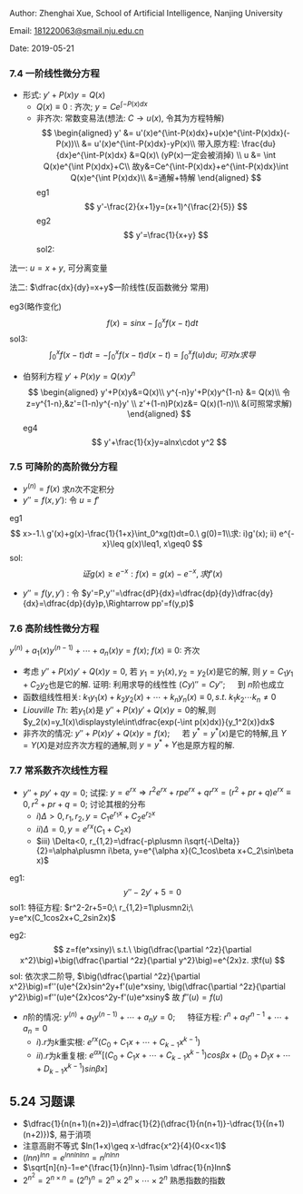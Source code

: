 <script type="text/javascript" src="http://cdn.mathjax.org/mathjax/latest/MathJax.js?config=default"></script>
Author: Zhenghai Xue, School of Artificial Intelligence, Nanjing University

Email: 181220063@smail.nju.edu.cn

Date: 2019-05-21

### 7.4 一阶线性微分方程
- 形式: $y'+P(x)y=Q(x)$
  - $Q(x)\equiv0$ : 齐次; $y=Ce^{\int-P(x)dx}$
  - 非齐次: 常数变易法(想法: $C\to u(x)$, 令其为方程特解)
$$
    \begin{aligned}
        y' &= u'(x)e^{\int-P(x)dx}+u(x)e^{\int-P(x)dx}(-P(x))\\
         &= u'(x)e^{\int-P(x)dx}-yP(x)\\
        带入原方程: \frac{du}{dx}e^{\int-P(x)dx} &=Q(x)\ (yP(x)一定会被消掉) \\
        u &= \int Q(x)e^{\int P(x)dx}+C\\
        故y&=Ce^{\int-P(x)dx}+e^{\int-P(x)dx}\int Q(x)e^{\int P(x)dx}\\
        &=通解+特解
    \end{aligned}
$$
eg1
$$
    y'-\frac{2}{x+1}y=(x+1)^{\frac{2}{5}}
$$
eg2
$$
  y'=\frac{1}{x+y}  
$$
sol2:

法一: $u=x+y$, 可分离变量

法二: $\dfrac{dx}{dy}=x+y$一阶线性(反函数微分 常用)

eg3(略作变化)
$$
    f(x)=sinx-\int_0^xf(x-t)dt
$$
sol3:
$$
    \int_0^xf(x-t)dt=-\int_0^xf(x-t)d(x-t)=\int_0^xf(u)du;\ 可对x求导
$$
- 伯努利方程 $y'+P(x)y=Q(x)y^n$
$$
    \begin{aligned}
         y'+P(x)y&=Q(x)\\
        y^{-n}y'+P(x)y^{1-n}  &= Q(x)\\
         令z=y^{1-n},&z'=(1-n)y^{-n}y' \\
         z'+(1-n)P(x)z&= Q(x)(1-n)\\
         &(可照常求解)
    \end{aligned}
$$
eg4
$$
    y'+\frac{1}{x}y=alnx\cdot y^2
$$

### 7.5 可降阶的高阶微分方程
- $y^{(n)}=f(x)$ 求$n$次不定积分
- $y''=f(x,y')$: 令 $u=f'$

eg1
$$
    x>-1.\ g'(x)+g(x)-\frac{1}{1+x}\int_0^xg(t)dt=0.\ g(0)=1\\求: i)g'(x); ii) e^{-x}\leq g(x)\leq1, x\geq0
$$
sol:
$$
    证g(x)\geq e^{-x}: f(x)=g(x)-e^{-x}, 求f'(x)
$$
- $y''=f(y,y')$ : 令 $y'=P,y''=\dfrac{dP}{dx}=\dfrac{dp}{dy}\dfrac{dy}{dx}=\dfrac{dp}{dy}p,\Rightarrow pp'=f(y,p)$

### 7.6 高阶线性微分方程
$y^{(n)}+a_1(x)y^{(n-1)}+\cdots+a_n(x)y=f(x)$; $f(x)\equiv0$: 齐次
- 考虑 $y''+P(x)y'+Q(x)y=0$, 若 $y_1=y_1(x), y_2=y_2(x)$是它的解, 则 $y=C_1y_1+C_2y_2$也是它的解. 证明: 利用求导的线性性 $(Cy)''=Cy''$; &emsp; 到 $n$阶也成立
- 函数组线性相关: $k_1y_1(x)+k_2y_2(x)+\cdots+k_ny_n(x)\equiv0, s.t.\ k_1k_2\cdots k_n\not=0$
- $Liouville\ Th$: 若$y_1(x)$是 $y''+P(x)y'+Q(x)y=0$的解,则 $y_2(x)=y_1(x)\displaystyle\int\dfrac{exp(-\int p(x)dx)}{y_1^2(x)}dx$
- 非齐次的情况: $y''+P(x)y'+Q(x)y=f(x)$; &emsp; 若 $y^*=y^*(x)$是它的特解,且 $Y=Y(X)$是对应齐次方程的通解,则 $y=y^*+Y$也是原方程的解. 

### 7.7 常系数齐次线性方程
- $y''+py'+qy=0$; 试探: $y=e^{rx}\Rightarrow r^2e^{rx}+rpe^{rx}+qr^{rx}=(r^2+pr+q)e^{rx}\equiv0,r^2+pr+q=0$; 讨论其根的分布
  - $i) \Delta>0, r_1,r_2, y=C_1e^{r_1x}+C_2e^{r_2x}$
  - $ii) \Delta=0, y=e^{rx}(C_1+C_2x)$
  - $iii) \Delta<0, r_{1,2}=\dfrac{-p\plusmn i\sqrt{-\Delta}}{2}=\alpha\plusmn i\beta, y=e^{\alpha x}(C_1cos\beta x+C_2\sin\beta x)$

eg1:
$$
    y''-2y'+5=0
$$
sol1: 特征方程: $r^2-2r+5=0;\ r_{1,2}=1\plusmn2i;\ y=e^x(C_1cos2x+C_2sin2x)$

eg2:
$$
    z=f(e^xsiny)\ s.t.\ \big(\dfrac{\partial ^2z}{\partial x^2}\big)+\big(\dfrac{\partial ^2z}{\partial y^2}\big)=e^{2x}z. 求f(u)
$$
sol: 依次求二阶导, $\big(\dfrac{\partial ^2z}{\partial x^2}\big)=f''(u)e^{2x}sin^2y+f'(u)e^xsiny, \big(\dfrac{\partial ^2z}{\partial y^2}\big)=f''(u)e^{2x}cos^2y-f'(u)e^xsiny$
故 $f''(u)=f(u)$
- $n$阶的情况: $y^{(n)}+a_1y^{(n-1)}+\cdots+a_ny=0$; &emsp; 特征方程: $r^n+a_1r^{n-1}+\cdots+a_n=0$
  - $i). r$为$k$重实根: $e^{rx}(C_0+C_1x+\cdots+C_{k-1}x^{k-1})$
  - $ii). r$为$k$重复根: $e^{\alpha x}\big[(C_0+C_1x+\cdots+C_{k-1}x^{k-1})cos\beta x+(D_0+D_1x+\cdots+D_{k-1}x^{k-1})sin\beta x\big]$


## 5.24 习题课
- $\dfrac{1}{n(n+1)(n+2)}=\dfrac{1}{2}(\dfrac{1}{n(n+1)}-\dfrac{1}{(n+1)(n+2)})$, 易于消项
- 注意高尉不等式 $ln(1+x)\geq x-\dfrac{x^2}{4}(0<x<1)$
- $(lnn)^{lnn}=e^{lnnlnlnn}=n^{lnlnn}$
- $\sqrt[n]{n}-1=e^{\frac{1}{n}lnn}-1\sim \dfrac{1}{n}lnn$
- $2^{n^2}=2^{n\times n}=(2^n)^n=2^n\times2^n\times\cdots\times2^n$ 熟悉指数的指数